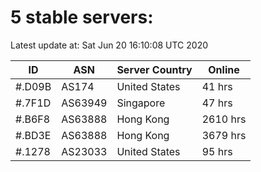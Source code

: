 # 5 stable servers:

Latest update at: Sat Jun 20 16:10:08 UTC 2020

| ID | ASN | Server Country | Online |
| -- | --- | -------------- | ------ |
| #.D09B | AS174 | United States | 41 hrs |
| #.7F1D | AS63949 | Singapore | 47 hrs |
| #.B6F8 | AS63888 | Hong Kong | 2610 hrs |
| #.BD3E | AS63888 | Hong Kong | 3679 hrs |
| #.1278 | AS23033 | United States | 95 hrs |

